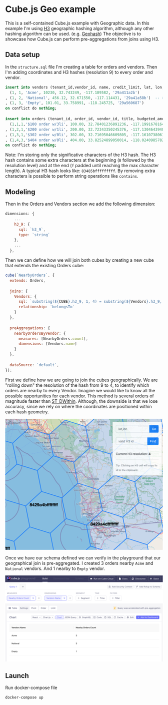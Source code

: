 # Cube.js Geo example

This is a self-contained Cube.js example with Geographic data.
In this example I'm using [H3](https://github.com/uber/h3) geographic hashing algorithm, 
although any other hashing algorithm can be used. (e.g. [Geohash](https://en.wikipedia.org/wiki/Geohash))
The objective is to showcase how Cube.js can perform pre-aggregations from joins using H3.

## Data setup

In the `structure.sql` file I'm creating a table for orders and vendors.
Then I'm adding coordinates and H3 hashes (resolution 9) to every order and vendor.
```sql
insert into vendors (tenant_id,vendor_id, name, credit_limit, lat, lon, h3_9) values
  (1, 1, 'Acme', 10230, 32.743249, -117.189582, '29a411a2b')
, (1, 2, 'National', 456.12, 32.671550, -117.114431, '29a41a58b')  -- this vendor will have no orders
, (1, 3, 'Empty', 101.01, 33.758991, -118.245725, '29a560687')
on conflict do nothing;

insert into orders (tenant_id, order_id, vendor_id, title, budgeted_amount, lat, lon, h3_9) values
  (1,1,1,'$100 order w/3li', 100.00, 32.78401236891236, -117.19916781641939, '29a4031db')
, (1,2,1,'$200 order w/1li', 200.00, 32.72343350245376, -117.1304643948471 , '29a41a8d3')
, (1,3,1,'$302 order w/0li', 302.00, 32.71695046609805, -117.16107380616378, '29a41ad8b')
, (1,4,3,'$404 order w/0li', 404.00, 33.82524899050014, -118.02409857821776, '29a56b28f')
on conflict do nothing;
```

Note: I'm storing only the significative characters of the H3 hash.
The H3 hash contains some extra characters at the beginning (`8` followed by the resolution level) 
and at the end (`f` padded until reaching the max character length). 
A typical H3 hash looks like: `83485bfffffffff`. 
By removing extra characters is possible to perform string operations like `contains`.


## Modeling

Then in the Orders and Vendors section we add the following dimension:
```javascript
dimensions: {
    ...
    h3_9: {
      sql: `h3_9`,
      type: `string`
    },
    ...
  },
```

Then we can define how we will join both cubes 
by creating a new cube that extends the existing Orders cube:
```javascript
cube(`NearbyOrders`, {
  extends: Orders,
  
  joins: {
    Vendors: {
      sql: `substring(${CUBE}.h3_9, 1, 4) = substring(${Vendors}.h3_9, 1, 4)`,
      relationship: `belongsTo`
    }
  },

  preAggregations: {
    nearbyOrdersByVendor: {
      measures: [NearbyOrders.count],
      dimensions: [Vendors.name]
    }
  },
  
  dataSource: `default`,
});
```
First we define how we are going to join the cubes geographically.
We are "rolling down" the resolution of the hash from 9 to 4, 
to identify which orders are nearby to every Vendor. 
Imagine we would like to know all the possible opportunities for each vendor.
This method is several orders of magnitude faster than [ST_DWithin](https://postgis.net/docs/ST_DWithin.html).
Although, the downside is that we lose accuracy, since we rely on where the coordinates are positioned 
within each hash geometry.

![](static/hexbin4.png)


Once we have our schema defined we can verify in the playground that our geographical join is pre-aggregated.
I created 3 orders nearby `Acme` and `National` vendors. And 1 nearby to `Empty` vendor.

![](static/geo-preagg.png)

## Launch

Run docker-compose file
```sh
docker-compose up
```

